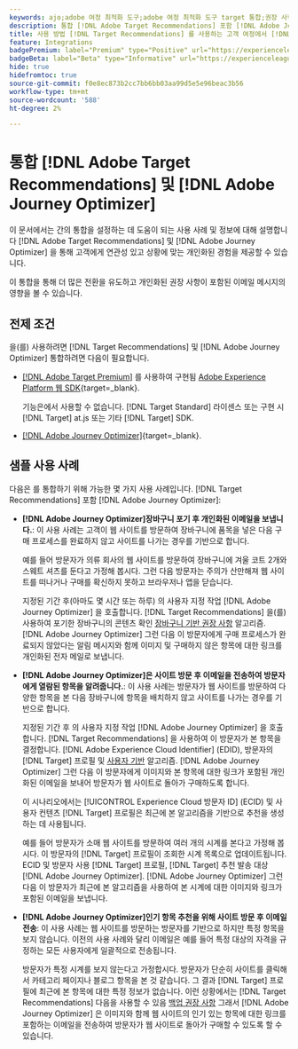 ```yaml
---
keywords: ajo;adobe 여정 최적화 도구;adobe 여정 최적화 도구 target 통합;권장 사항;target 권장 사항;통합
description: 통합 [!DNL Adobe Target Recommendations] 포함 [!DNL Adobe Journey Optimizer].
title: 사용 방법 [!DNL Target Recommendations] 를 사용하는 고객 여정에서 [!DNL Adobe Journey Optimizer]?
feature: Integrations
badgePremium: label="Premium" type="Positive" url="https://experienceleague.adobe.com/docs/target/using/introduction/intro.html?lang=en#premium newtab=true" tooltip="Target Premium에 포함된 내용을 확인하십시오."
badgeBeta: label="Beta" type="Informative" url="https://experienceleague.adobe.com/docs/target/using/introduction/intro.html#beta newtab=true" tooltip=" [!DNL Adobe Target]의 Beta 기능"
hide: true
hidefromtoc: true
source-git-commit: f0e8ec873b2cc7bb6bb03aa99d5e5e96beac3b56
workflow-type: tm+mt
source-wordcount: '588'
ht-degree: 2%

---
```


# 통합 [!DNL Adobe Target Recommendations] 및 [!DNL Adobe Journey Optimizer]

이 문서에서는 간의 통합을 설정하는 데 도움이 되는 사용 사례 및 정보에 대해 설명합니다 [!DNL Adobe Target Recommendations] 및 [!DNL Adobe Journey Optimizer] 을 통해 고객에게 연관성 있고 상황에 맞는 개인화된 경험을 제공할 수 있습니다.

이 통합을 통해 더 많은 전환을 유도하고 개인화된 권장 사항이 포함된 이메일 메시지의 영향을 볼 수 있습니다.

## 전제 조건

을(를) 사용하려면 [!DNL Target Recommendations] 및 [!DNL Adobe Journey Optimizer] 통합하려면 다음이 필요합니다.

* [[!DNL Adobe Target Premium]](/help/main/c-intro/intro.md#premium) 를 사용하여 구현됨 [Adobe Experience Platform 웹 SDK](https://experienceleague.adobe.com/docs/target-dev/developer/client-side/aep-web-sdk.html){target=_blank}.

  기능은에서 사용할 수 없습니다. [!DNL Target Standard] 라이센스 또는 구현 시 [!DNL Target] at.js 또는 기타 [!DNL Target] SDK.

* [[!DNL Adobe Journey Optimizer]](https://experienceleague.adobe.com/docs/journey-optimizer/using/ajo-home.html){target=_blank}.

## 샘플 사용 사례

다음은 를 통합하기 위해 가능한 몇 가지 사용 사례입니다. [!DNL Target Recommendations] 포함 [!DNL Adobe Journey Optimizer]:

* **[!DNL Adobe Journey Optimizer]장바구니 포기 후 개인화된 이메일을 보냅니다.**: 이 사용 사례는 고객이 웹 사이트를 방문하여 장바구니에 품목을 넣은 다음 구매 프로세스를 완료하지 않고 사이트를 나가는 경우를 기반으로 합니다.

  예를 들어 방문자가 의류 회사의 웹 사이트를 방문하여 장바구니에 겨울 코트 2개와 스웨트 셔츠를 둔다고 가정해 봅시다. 그런 다음 방문자는 주의가 산만해져 웹 사이트를 떠나거나 구매를 확신하지 못하고 브라우저나 앱을 닫습니다.

  지정된 기간 후(아마도 몇 시간 또는 하루) 의 사용자 지정 작업 [!DNL Adobe Journey Optimizer] 을 호출합니다. [!DNL Target Recommendations] 을(를) 사용하여 포기한 장바구니의 콘텐츠 확인 [장바구니 기반 권장 사항](/help/main/c-recommendations/c-algorithms/base-the-recommendation-on-a-recommendation-key.md) 알고리즘. [!DNL Adobe Journey Optimizer] 그런 다음 이 방문자에게 구매 프로세스가 완료되지 않았다는 알림 메시지와 함께 이미지 및 구매하지 않은 항목에 대한 링크를 개인화된 전자 메일로 보냅니다.

* **[!DNL Adobe Journey Optimizer]은 사이트 방문 후 이메일을 전송하여 방문자에게 열람된 항목을 알려줍니다.**: 이 사용 사례는 방문자가 웹 사이트를 방문하여 다양한 항목을 본 다음 장바구니에 항목을 배치하지 않고 사이트를 나가는 경우를 기반으로 합니다.

  지정된 기간 후 의 사용자 지정 작업 [!DNL Adobe Journey Optimizer] 을 호출합니다. [!DNL Target Recommendations] 을 사용하여 이 방문자가 본 항목을 결정합니다. [!DNL Adobe Experience Cloud Identifier] (EDID), 방문자의 [!DNL Target] 프로필 및 [사용자 기반](/help/main/c-recommendations/c-algorithms/base-the-recommendation-on-a-recommendation-key.md) 알고리즘. [!DNL Adobe Journey Optimizer] 그런 다음 이 방문자에게 이미지와 본 항목에 대한 링크가 포함된 개인화된 이메일을 보내어 방문자가 웹 사이트로 돌아가 구매하도록 합니다.

  이 시나리오에서는 [!UICONTROL Experience Cloud 방문자 ID] (ECID) 및 사용자 컨텐츠 [!DNL Target] 프로필은 최근에 본 알고리즘을 기반으로 추천을 생성하는 데 사용됩니다.

  예를 들어 방문자가 소매 웹 사이트를 방문하여 여러 개의 시계를 본다고 가정해 봅시다. 이 방문자의 [!DNL Target] 프로필이 조회한 시계 목록으로 업데이트됩니다. ECID 및 방문자 사용 [!DNL Target] 프로필, [!DNL Target] 추천 발송 대상 [!DNL Adobe Journey Optimizer]. [!DNL Adobe Journey Optimizer] 그런 다음 이 방문자가 최근에 본 알고리즘을 사용하여 본 시계에 대한 이미지와 링크가 포함된 이메일을 보냅니다.

* **[!DNL Adobe Journey Optimizer]인기 항목 추천을 위해 사이트 방문 후 이메일 전송**: 이 사용 사례는 웹 사이트를 방문하는 방문자를 기반으로 하지만 특정 항목을 보지 않습니다. 이전의 사용 사례와 달리 이메일은 예를 들어 특정 대상의 자격을 규정하는 모든 사용자에게 일괄적으로 전송됩니다.

  방문자가 특정 시계를 보지 않는다고 가정합시다. 방문자가 단순히 사이트를 클릭해서 카테고리 페이지나 블로그 항목을 본 것 같습니다. 그 결과 [!DNL Target] 프로필에 최근에 본 항목에 대한 특정 정보가 없습니다. 이런 상황에서는 [!DNL Target Recommendations] 다음을 사용할 수 있음 [백업 권장 사항](/help/main/c-recommendations/c-algorithms/backup-recs.md) 그래서 [!DNL Adobe Journey Optimizer] 은 이미지와 함께 웹 사이트의 인기 있는 항목에 대한 링크를 포함하는 이메일을 전송하여 방문자가 웹 사이트로 돌아가 구매할 수 있도록 할 수 있습니다.



